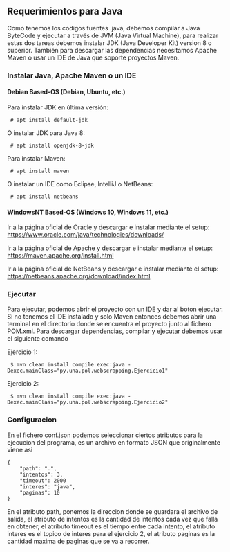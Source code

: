 ## Requerimientos para Java

Como tenemos los codigos fuentes .java, debemos compilar a Java ByteCode y ejecutar a través de JVM (Java Virtual Machine), para realizar estas dos tareas debemos instalar JDK (Java Developer Kit) version 8 o superior.
También para descargar las dependencias necesitamos Apache Maven o usar un IDE de Java que soporte proyectos Maven.

### Instalar Java, Apache Maven o un IDE

#### Debian Based-OS (Debian, Ubuntu, etc.)

Para instalar JDK en última versión:

```
 # apt install default-jdk
```

O instalar JDK para Java 8:

```
 # apt install openjdk-8-jdk
```

Para instalar Maven:

```
 # apt install maven
```
O instalar un IDE como Eclipse, IntelliJ o NetBeans:
```
 # apt install netbeans
```

#### WindowsNT Based-OS (Windows 10, Windows 11, etc.)

Ir a la página oficial de Oracle y descargar e instalar mediante el setup: https://www.oracle.com/java/technologies/downloads/

Ir a la página oficial de Apache y descargar e instalar mediante el setup: https://maven.apache.org/install.html

Ir a la página oficial de NetBeans y descargar e instalar mediante el setup: https://netbeans.apache.org/download/index.html


### Ejecutar

Para ejecutar, podemos abrir el proyecto con un IDE y dar al boton ejecutar.
Si no tenemos el IDE instalado y solo Maven entonces debemos abrir una terminal en el directorio donde se encuentra el proyecto junto al fichero POM.xml.
Para descargar dependencias, compilar y ejecutar debemos usar el siguiente comando

Ejercicio 1:

```
 $ mvn clean install compile exec:java -Dexec.mainClass="py.una.pol.webscrapping.Ejercicio1"
```

Ejercicio 2:

```
 $ mvn clean install compile exec:java -Dexec.mainClass="py.una.pol.webscrapping.Ejercicio2"
```

### Configuracion

En el fichero conf.json podemos seleccionar ciertos atributos para la ejecucion del programa, es un archivo en formato JSON que originalmente viene asi

```
{
    "path": ".",
    "intentos": 3,
    "timeout": 2000
    "interes": "java",
    "paginas": 10
}
```
En el atributo path, ponemos la direccion donde se guardara el archivo de salida,
el atributo de intentos es la cantidad de intentos cada vez que falla en obtener,
el atributo timeout es el tiempo entre cada intento,
el atributo interes es el topico de interes para el ejercicio 2,
el atributo paginas es la cantidad maxima de paginas que se va a recorrer.

